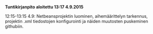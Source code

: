 __Tuntikirjanpito aloitettu 13:17 4.9.2015__

12:15-13:15 4.9: Netbeansprojektin luominen, aihemäärittelyn tarkennus, projektin .xml tiedostojen konfigurointi ja näiden muutosten puskeminen githubiin.
